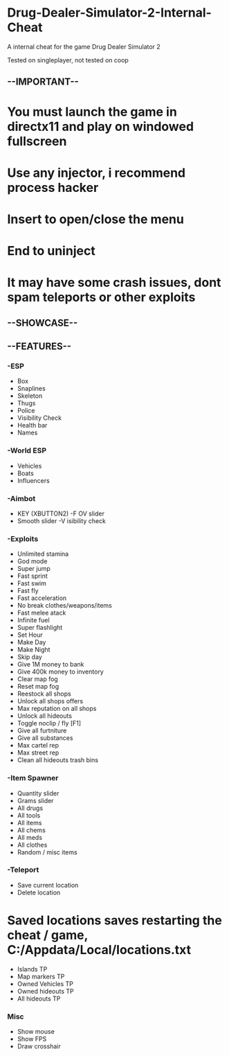 # Drug-Dealer-Simulator-2-Internal-Cheat
A internal cheat for the game Drug Dealer Simulator 2

Tested on singleplayer, not tested on coop

## --IMPORTANT--
# You must launch the game in directx11 and play on windowed fullscreen
# Use any injector, i recommend process hacker
# Insert to open/close the menu
# End to uninject
# It may have some crash issues, dont spam teleports or other exploits

## --SHOWCASE--

## --FEATURES--
### -ESP
- Box
- Snaplines
- Skeleton
- Thugs
- Police
- Visibility Check
- Health bar
- Names
### -World ESP
- Vehicles
- Boats
- Influencers
### -Aimbot
- KEY (XBUTTON2)
-F OV slider
- Smooth slider
-V isibility check
### -Exploits
- Unlimited stamina
- God mode
- Super jump
- Fast sprint
- Fast swim
- Fast fly
- Fast acceleration
- No break clothes/weapons/items
- Fast melee atack
- Infinite fuel
- Super flashlight
- Set Hour
- Make Day
- Make Night
- Skip day
- Give 1M money to bank
- Give 400k money to inventory
- Clear map fog
- Reset map fog
- Reestock all shops
- Unlock all shops offers
- Max reputation on all shops
- Unlock all hideouts
- Toggle noclip / fly [F1]
- Give all furtniture
- Give all substances
- Max cartel rep
- Max street rep
- Clean all hideouts trash bins
### -Item Spawner
- Quantity slider
- Grams slider
- All drugs
- All tools
- All items
- All chems
- All meds
- All clothes
- Random / misc items
### -Teleport
- Save current location
- Delete location
# Saved locations saves restarting the cheat / game, C:/Appdata/Local/locations.txt
- Islands TP
- Map markers TP
- Owned Vehicles TP
- Owned hideouts TP
- All hideouts TP
### Misc
- Show mouse
- Show FPS
- Draw crosshair
